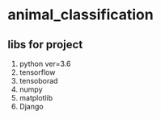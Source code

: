 # animal_classification

## libs for project 
1. python ver=3.6
2. tensorflow
3. tensoborad
4. numpy
5. matplotlib
6. Django
